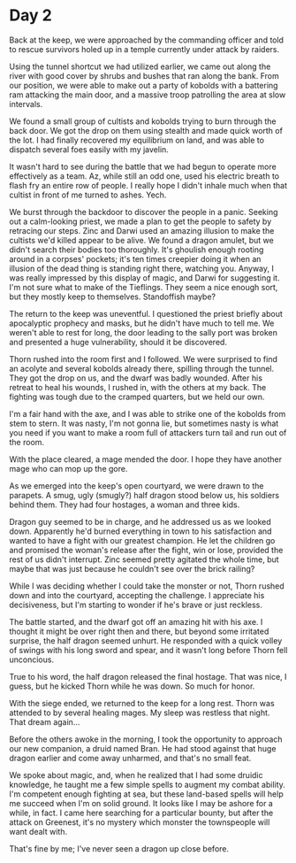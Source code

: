 # Day 2

Back at the keep, we were approached by the commanding officer and told to
rescue survivors holed up in a temple currently under attack by raiders.

Using the tunnel shortcut we had utilized earlier, we came out along the river with good cover by
shrubs and bushes that ran along the bank.  From our position, we were able to make out a party of kobolds with a battering ram attacking the main door, and a massive troop patrolling the area at slow intervals.

We found a small group of cultists and kobolds trying to burn through the back door.  We got the drop on them using stealth and made quick worth of the lot.  I had finally recovered my equilibrium on land, and was able to dispatch several foes easily with my javelin.

It wasn't hard to see during the battle that we had begun to operate more effectively as a team. Az, while still an odd one, used his electric breath to flash fry an entire row of people.  I really hope I didn't inhale much when that cultist in front of me turned to ashes.  Yech.

We burst through the backdoor to discover the people in a panic.  Seeking out a calm-looking priest, we made a plan to get the people to safety by retracing our steps.  Zinc and Darwi used an amazing illusion to make the cultists we'd killed appear to be alive.  We found a dragon amulet, but we didn't search their bodies too thoroughly.  It's ghoulish enough rooting around in a corpses' pockets; it's ten times creepier doing it when an illusion of the dead thing is standing right there, watching you.  Anyway, I was really impressed by this display of magic, and Darwi for suggesting it.  I'm not sure what to make of the Tieflings.  They seem a nice enough sort, but they mostly keep to themselves.  Standoffish maybe?

The return to the keep was uneventful. I questioned the priest briefly about apocalyptic prophecy and masks, but he didn't have much to tell me. We weren't able to rest for long, the door leading to the sally port was broken and presented a huge vulnerability, should it be discovered.

Thorn rushed into the room first and I followed.  We were surprised to find an acolyte and several kobolds already there, spilling through the tunnel.  They got the drop on us, and the dwarf was badly wounded.  After his retreat to heal his wounds, I rushed in, with the others at my back.  The fighting was tough due to the cramped quarters, but we held our own.  

I'm a fair hand with the axe, and I was able to strike one of the kobolds from stem to stern.  It was nasty, I'm not gonna lie, but sometimes nasty is what you need if you want to make a room full of attackers turn tail and run out of the room.

With the place cleared, a mage mended the door.  I hope they have another mage who can mop up the gore.

As we emerged into the keep's open courtyard, we were drawn to the parapets.  A smug, ugly (smugly?) half dragon stood below us, his soldiers behind them.  They had four hostages, a woman and three kids.

Dragon guy seemed to be in charge, and he addressed us as we looked down.  Apparently he'd burned everything in town to his satisfaction and wanted to have a fight with our greatest champion.  He let the children go and promised the woman's release after the fight, win or lose, provided the rest of us didn't interrupt. Zinc seemed pretty agitated the whole time, but maybe that was just because he couldn't see over the brick railing?

While I was deciding whether I could take the monster or not, Thorn rushed down and into the courtyard, accepting the challenge.  I appreciate his decisiveness, but I'm starting to wonder if he's brave or just reckless.

The battle started, and the dwarf got off an amazing hit with his axe.  I thought it might be over right then and there, but beyond some irritated surprise, the half dragon seemed unhurt.  He responded with a quick volley of swings with his long sword and spear, and it wasn't long before Thorn fell unconcious.  

True to his word, the half dragon released the final hostage.  That was nice, I guess, but he kicked Thorn while he was down.  So much for honor.  

With the siege ended, we returned to the keep for a long rest.  Thorn was attended to by several healing mages.  My sleep was restless that night.  That dream again...

Before the others awoke in the morning, I took the opportunity to approach our new companion, a druid named Bran.  He had stood against that huge dragon earlier and come away unharmed, and that's no small feat.

We spoke about magic, and, when he realized that I had some druidic knowledge, he taught me a few simple spells to augment my combat ability.  I'm competent enough fighting at sea, but these land-based spells will help me succeed when I'm on solid ground.  It looks like I may be ashore for a while, in fact.  I came here searching for a particular bounty, but after the attack on Greenest, it's no mystery which monster the townspeople will want dealt with.  

That's fine by me; I've never seen a dragon up close before.
